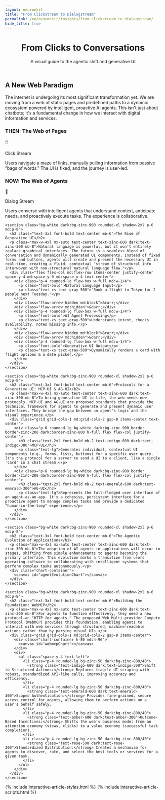 ```yaml
---
layout: neuronkit
title: "From Clickstream to Dialogstream"
permalink: /en/neuronkit/insights/from_clickstream_to_dialogstream/
hide_title: true
---
```


<!-- markdownlint-disable MD033 -->
<div class="visual-article not-prose">
  <header class="text-center mb-12 md:mb-16">
    <h1 class="text-4xl md:text-6xl font-extrabold mb-4">From Clicks to Conversations</h1>
    <p class="text-lg md:text-xl text-zinc-600 dark:text-zinc-300">A visual guide to the agentic shift and generative UI</p>
  </header>

  <main class="space-y-12 md:space-y-16">
    <section class="bg-white dark:bg-zinc-900 rounded-xl shadow-2xl p-6 md:p-8">
      <h2 class="text-3xl font-bold text-center mb-6">A New Web Paradigm</h2>
      <p class="max-w-4xl mx-auto text-center text-zinc-600 dark:text-zinc-300 mb-8">The internet is undergoing its most significant transformation yet. We are moving from a web of static pages and predefined paths to a dynamic ecosystem powered by intelligent, proactive AI agents. This isn't just about chatbots; it's a fundamental change in how we interact with digital information and services.</p>
      <div class="grid grid-cols-1 md:grid-cols-2 gap-8 text-center">
        <div class="p-6 rounded-lg border border-zinc-200 dark:border-zinc-800 bg-white dark:bg-zinc-900">
          <h3 class="text-2xl font-bold mb-2 text-indigo-600 dark:text-indigo-300">THEN: The Web of Pages</h3>
          <p class="text-5xl mb-4">🖱️</p>
          <p class="font-semibold text-lg">Click Stream</p>
          <p>Users navigate a maze of links, manually pulling information from passive "bags of words." The UI is fixed, and the journey is user-led.</p>
        </div>
        <div class="p-6 rounded-lg border border-zinc-200 dark:border-zinc-800 bg-white dark:bg-zinc-900">
          <h3 class="text-2xl font-bold mb-2 text-emerald-600 dark:text-emerald-300">NOW: The Web of Agents</h3>
          <p class="text-5xl mb-4">💬</p>
          <p class="font-semibold text-lg">Dialog Stream</p>
          <p>Users converse with intelligent agents that understand context, anticipate needs, and proactively execute tasks. The experience is collaborative.</p>
        </div>
      </div>
    </section>

    <section class="bg-white dark:bg-zinc-900 rounded-xl shadow-2xl p-6 md:p-8">
      <h2 class="text-3xl font-bold text-center mb-6">The Rise of Generative UI</h2>
      <p class="max-w-4xl mx-auto text-center text-zinc-600 dark:text-zinc-300 mb-8">Natural language is powerful, but it won't entirely replace graphical interfaces. The future is a seamless blend of conversation and dynamically generated UI components. Instead of fixed forms and buttons, agents will create and present the necessary UI in real-time, creating a fluid, contextual "stream of structural info interwoven with non-structural natural language flow."</p>
      <div class="flex flex-col md:flex-row items-center justify-center space-y-4 md:space-y-0 md:space-x-4 text-center">
        <div class="p-4 rounded-lg flow-box w-full md:w-1/4">
          <p class="font-bold">Natural Language Input</p>
          <p class="text-xs text-gray-500">"Book a flight to Tokyo for 2 people next Tuesday."</p>
        </div>
        <div class="flow-arrow hidden md:block">&rarr;</div>
        <div class="flow-arrow md:hidden">&darr;</div>
        <div class="p-4 rounded-lg flow-box w-full md:w-1/4">
          <p class="font-bold">AI Agent Processing</p>
          <p class="text-xs text-gray-500">Understands intent, checks availability, notes missing info.</p>
        </div>
        <div class="flow-arrow hidden md:block">&rarr;</div>
        <div class="flow-arrow md:hidden">&darr;</div>
        <div class="p-4 rounded-lg flow-box w-full md:w-1/4">
          <p class="font-bold">Generative UI Output</p>
          <p class="text-xs text-gray-500">Dynamically renders a card with flight options & a date picker.</p>
        </div>
      </div>
    </section>

    <section class="bg-white dark:bg-zinc-900 rounded-xl shadow-2xl p-6 md:p-8">
      <h2 class="text-3xl font-bold text-center mb-6">Protocols for a Generative UI: MCP-UI & AG-UI</h2>
      <p class="max-w-4xl mx-auto text-center text-zinc-600 dark:text-zinc-300 mb-8">To bring generative UI to life, the web needs new protocols. MCP-UI and AG-UI are proposed standards that provide the technical framework for agents to generate and present dynamic user interfaces. They bridge the gap between an agent's logic and the visual experience.</p>
      <div class="grid grid-cols-1 md:grid-cols-2 gap-8 items-center text-center">
        <div class="p-6 rounded-lg bg-white dark:bg-zinc-900 border border-zinc-200 dark:border-zinc-800 h-full flex flex-col justify-center">
          <h3 class="text-2xl font-bold mb-2 text-indigo-600 dark:text-indigo-300">MCP-UI</h3>
          <p class="text-lg">Generates individual, contextual UI components (e.g., forms, lists, buttons) for a specific user query. It's the protocol for a server to send a UI to a client, like a single 'card' in a chat stream.</p>
        </div>
        <div class="p-6 rounded-lg bg-white dark:bg-zinc-900 border border-zinc-200 dark:border-zinc-800 h-full flex flex-col justify-center">
          <h3 class="text-2xl font-bold mb-2 text-emerald-600 dark:text-emerald-300">AG-UI</h3>
          <p class="text-lg">Represents the full-fledged user interface of an agent-as-an-app. It's a cohesive, persistent interface for a proactive agent to manage complex tasks and provide a dedicated "human-in-the-loop" experience.</p>
        </div>
      </div>
    </section>

    <section class="bg-white dark:bg-zinc-900 rounded-xl shadow-2xl p-6 md:p-8">
      <h2 class="text-3xl font-bold text-center mb-6">The Agentic Evolution of Applications</h2>
      <p class="max-w-4xl mx-auto text-center text-zinc-600 dark:text-zinc-300 mb-8">The adoption of AI agents in applications will occur in stages, shifting from simple enhancements to agents becoming the primary interface. This evolution marks a transition from users operating software to collaborating with intelligent systems that perform complex tasks autonomously.</p>
      <div class="chart-container">
        <canvas id="agentEvolutionChart"></canvas>
      </div>
    </section>

    <section class="bg-white dark:bg-zinc-900 rounded-xl shadow-2xl p-6 md:p-8">
      <h2 class="text-3xl font-bold text-center mb-6">Building the Foundation: WebMCP</h2>
      <p class="max-w-4xl mx-auto text-center text-zinc-600 dark:text-zinc-300 mb-8">For agents to function effectively, they need a new protocol—an "HTTP for agents." The proposed Web Multi-provider Compute Protocol (WebMCP) provides this foundation, enabling agents to interact with web services through structured, machine-readable actions rather than by parsing visual UIs.</p>
      <div class="grid grid-cols-1 md:grid-cols-2 gap-8 items-center">
        <div class="chart-container h-80 md:h-96">
          <canvas id="webmcpChart"></canvas>
        </div>
        <div>
          <ul class="space-y-4 text-left">
            <li class="p-4 rounded-lg bg-zinc-50 dark:bg-zinc-800/40">
              <strong class="text-indigo-600 dark:text-indigo-300">Shift to Structured Actions:</strong> Replaces fragile UI scraping with robust, standardized API-like calls, improving accuracy and efficiency.
            </li>
            <li class="p-4 rounded-lg bg-zinc-50 dark:bg-zinc-800/40">
              <strong class="text-emerald-600 dark:text-emerald-300">Scoped Authentication:</strong> Provides fine-grained, secure access control for agents, allowing them to perform actions on a user's behalf safely.
            </li>
            <li class="p-4 rounded-lg bg-zinc-50 dark:bg-zinc-800/40">
              <strong class="text-amber-600 dark:text-amber-300">Outcome-Based Incentives:</strong> Shifts the web's business model from an attention economy (views, clicks) to a value economy (successful task completion).
            </li>
            <li class="p-4 rounded-lg bg-zinc-50 dark:bg-zinc-800/40">
              <strong class="text-rose-500 dark:text-rose-300">Standardized Distribution:</strong> Creates a mechanism for agents to discover, rate, and select the best tools or services for a given task.
            </li>
          </ul>
        </div>
      </div>
    </section>
  </main>

  {% include interactive-article-styles.html %}
  {% include interactive-article-scripts.html %}
</div>
<!-- markdownlint-enable MD033 -->
